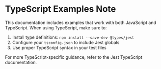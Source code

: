 # TypeScript Examples Note

This documentation includes examples that work with both JavaScript and TypeScript.
When using TypeScript, make sure to:

1. Install type definitions: `npm install --save-dev @types/jest`
2. Configure your `tsconfig.json` to include Jest globals
3. Use proper TypeScript syntax in your test files

For more TypeScript-specific guidance, refer to the Jest TypeScript documentation.
